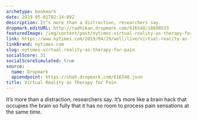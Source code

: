 ```yaml
---
archetype: bookmark
date: 2019-05-01T02:14:09Z
description: It’s more than a distraction, researchers say.
dropmark.editURL: http://radhikan.dropmark.com/616548/18698533
featuredImage: /img/content/post/nytimes-virtual-reality-as-therapy-for-pain.jpg
link: https://www.nytimes.com/2019/04/29/well/live/virtual-reality-as-therapy-for-pain.html
linkBrand: nytimes.com
slug: nytimes-virtual-reality-as-therapy-for-pain
socialScore: 31
socialScoreSimulated: true
source:
  name: Dropmark
  apiendpoint: https://shah.dropmark.com/616548.json
title: Virtual Reality as Therapy for Pain
---
```

It’s more than a distraction, researchers say. It’s more like a brain hack that occupies the brain so fully that it has no room to process pain sensations at the same time.